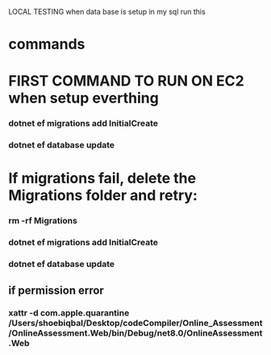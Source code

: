 
LOCAL TESTING 
when data base is setup in my sql run this 

# commands 

# FIRST COMMAND TO RUN ON EC2 when setup everthing 
### dotnet ef migrations add InitialCreate
### dotnet ef database update


# If migrations fail, delete the Migrations folder and retry:


### rm -rf Migrations
### dotnet ef migrations add InitialCreate
### dotnet ef database update

## if permission error 
### xattr -d com.apple.quarantine /Users/shoebiqbal/Desktop/codeCompiler/Online_Assessment/OnlineAssessment.Web/bin/Debug/net8.0/OnlineAssessment.Web